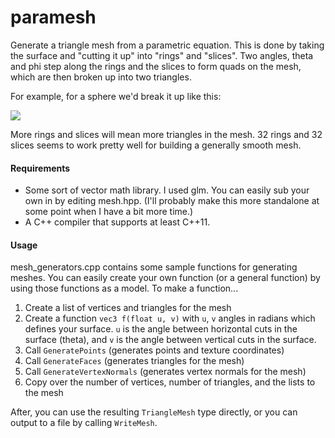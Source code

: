 # paramesh
Generate a triangle mesh from a parametric equation. This is done by taking the surface and "cutting it up" into "rings" and "slices". Two angles, theta and phi step along the rings and the slices to form quads on the mesh, which are then broken up into two triangles.

For example, for a sphere we'd break it up like this:

![](http://i.imgur.com/4saK9O4.jpg)

More rings and slices will mean more triangles in the mesh. 32 rings and 32 slices seems to work pretty well for building a generally smooth mesh.

#### Requirements
* Some sort of vector math library. I used glm. You can easily sub your own in by editing mesh.hpp. (I'll probably make this more standalone at some point when I have a bit more time.)
* A C++ compiler that supports at least C++11.


#### Usage
mesh_generators.cpp contains some sample functions for generating meshes. You can easily create your own function (or a general function) by using those functions as a model. To make a function...

1. Create a list of vertices and triangles for the mesh
2. Create a function <code>vec3 f(float u, v)</code> with <code>u</code>, <code>v</code> angles in radians which defines your surface. <code>u</code> is the angle between horizontal cuts in the surface (theta), and <code>v</code> is the angle between vertical cuts in the surface.
3. Call <code>GeneratePoints</code> (generates points and texture coordinates)
4. Call <code>GenerateFaces</code> (generates triangles for the mesh)
5. Call <code>GenerateVertexNormals</code> (generates vertex normals for the mesh)
6. Copy over the number of vertices, number of triangles, and the lists to the mesh

After, you can use the resulting <code>TriangleMesh</code> type directly, or you can output to a file by calling <code>WriteMesh</code>.




